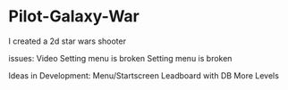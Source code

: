 # Pilot-Galaxy-War
I created a 2d star wars shooter

issues: Video Setting menu is broken
        Setting menu is broken
        
Ideas in Development: Menu/Startscreen
                      Leadboard with DB
                      More Levels
